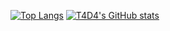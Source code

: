 [![Top Langs](https://github-readme-stats.vercel.app/api/top-langs/?username=t4d4&theme=aura)](https://github.com/anuraghazra/github-readme-stats)
[![T4D4's GitHub stats](https://github-readme-stats.vercel.app/api?username=T4D4-IU&?count_private=true&?show_icons=true)](https://github.com/anuraghazra/github-readme-stats)